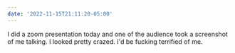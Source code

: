 ```yaml
---
date: '2022-11-15T21:11:20-05:00'
---
```


I did a zoom presentation today and one of the audience took a screenshot of me talking. I looked pretty crazed. I'd be fucking terrified of me.
